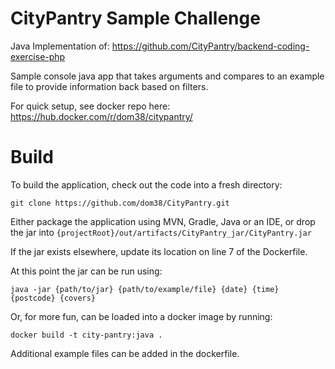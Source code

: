 # CityPantry Sample Challenge

Java Implementation of: https://github.com/CityPantry/backend-coding-exercise-php

Sample console java app that takes arguments and compares to an example file to provide information back based on filters.

For quick setup, see docker repo here: https://hub.docker.com/r/dom38/citypantry/

# Build

To build the application, check out the code into a fresh directory:

`git clone https://github.com/dom38/CityPantry.git`

Either package the application using MVN, Gradle, Java or an IDE, or drop the jar into `{projectRoot}/out/artifacts/CityPantry_jar/CityPantry.jar`

If the jar exists elsewhere, update its location on line 7 of the Dockerfile.

At this point the jar can be run using:

`java -jar {path/to/jar} {path/to/example/file} {date} {time} {postcode} {covers}`

Or, for more fun, can be loaded into a docker image by running:

`docker build -t city-pantry:java .`

Additional example files can be added in the dockerfile.
